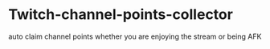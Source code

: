 # Twitch-channel-points-collector
auto claim channel points whether you are enjoying the stream or being AFK
